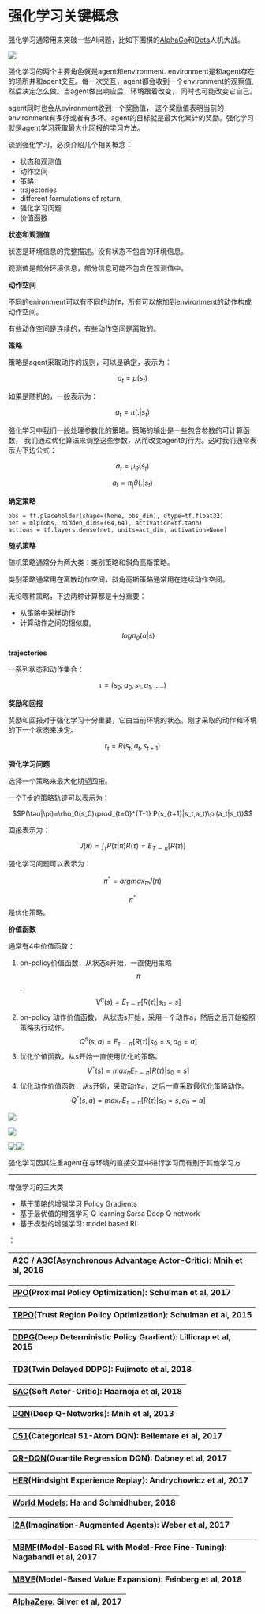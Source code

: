 # 强化学习关键概念

强化学习通常用来突破一些AI问题，比如下围棋的[AlphaGo](https://deepmind.com/research/alphago/)和[Dota](https://blog.openai.com/openai-five/)人机大战。

![](/assets/reinforcementlearning1.png)

强化学习的两个主要角色就是agent和environment. environment是和agent存在的场所并和agent交互。每一次交互，agent都会收到一个environment的观察值, 然后决定怎么做。当agent做出响应后，环境跟着改变， 同时也可能改变它自己。

agent同时也会从evironment收到一个奖励值， 这个奖励值表明当前的environment有多好或者有多坏。agent的目标就是最大化累计的奖励。强化学习就是agent学习获取最大化回报的学习方法。

谈到强化学习，必须介绍几个相关概念：

* 状态和观测值
* 动作空间
* 策略
* trajectories
* different formulations of return,
* 强化学习问题
* 价值函数

**状态和观测值**

状态是环境信息的完整描述。没有状态不包含的环境信息。

观测值是部分环境信息，部分信息可能不包含在观测值中。

**动作空间**

不同的enironment可以有不同的动作，所有可以施加到environment的动作构成动作空间。

有些动作空间是连续的，有些动作空间是离散的。

**策略**

策略是agent采取动作的规则，可以是确定，表示为：

$$a_t=\mu(s_t)$$

如果是随机的，一般表示为：

$$a_t=\pi(.|s_t)$$

强化学习中我们一般处理参数化的策略。策略的输出是一些包含参数的可计算函数， 我们通过优化算法来调整这些参数，从而改变agent的行为。这时我们通常表示为下边公式：

$$a_t=\mu_\theta(s_t)$$

$$a_t=\pi_|\theta(.|s_t)$$

**确定策略**

```
obs = tf.placeholder(shape=(None, obs_dim), dtype=tf.float32)
net = mlp(obs, hidden_dims=(64,64), activation=tf.tanh)
actions = tf.layers.dense(net, units=act_dim, activation=None)
```

**随机策略**

随机策略通常分为两大类：类别策略和斜角高斯策略。

类别策略通常用在离散动作空间，斜角高斯策略通常用在连续动作空间。

无论哪种策略，下边两种计算都是十分重要：

* 从策略中采样动作
* 计算动作之间的相似度, $$log\pi_\theta(a|s)$$



**trajectories**

一系列状态和动作集合：

$$\tau =(s_0,a_0,s_1,a_1,.....)$$



**奖励和回报**

奖励和回报对于强化学习十分重要，它由当前环境的状态，刚才采取的动作和环境的下一个状态来决定。

$$r_t=R(s_t,a_t,s_{t+1})$$



**强化学习问题**

选择一个策略来最大化期望回报。

一个T步的策略轨迹可以表示为：

$$P(\tau|\pi)=\rho_0(s_0)\prod_{t=0}^{T-1} P(s_{t+1}|s_t,a_t)\pi(a_t|s_t))$$

回报表示为：

$$J(\pi)=\int_{\tau}^{} P(\tau|\pi)R(\tau)=E_{T\sim \pi}[R(\tau)]$$

强化学习问题可以表示为：

$$\pi^*=arg max_\pi J(\pi)$$

$$\pi^*$$是优化策略。



**价值函数**

通常有4中价值函数：

1. on-policy价值函数，从状态s开始，一直使用策略$$\pi$$.    $$V^\pi(s)=E_{\tau\sim\pi}[R(\tau)|s_0=s]$$
2. on-policy 动作价值函数， 从状态s开始，采用一个动作a，然后之后开始按照策略执行动作。 $$Q^\pi(s,a)=E_{\tau\sim\pi}[R(\tau)|s_0=s,a_0=a]$$
3. 优化价值函数，从s开始一直使用优化的策略。 $$V^*(s)=max_\pi E_{\tau\sim\pi}[R(\tau)|s_0=s]$$
4. 优化动作价值函数，从s开始，采取动作a，之后一直采取最优化策略动作。 $$Q^*(s,a)=max_\pi E_{\tau\sim\pi}[R(\tau)|s_0=s,a_0=a]$$



![](/assets/reinforcementlearning4.png)

![](/assets/reinforcementlearing5.png)

![](/assets/reinforcementlearning6.png)![](/assets/reinforementlearing7.png)

强化学习因其注重agent在与环境的直接交互中进行学习而有别于其他学习方

---

增强学习的三大类

* 基于策略的增强学习 Policy Gradients
* 基于最优值的增强学习 Q learning  Sarsa  Deep Q network
* 基于模型的增强学习: model based RL

：

| [A2C / A3C](https://arxiv.org/abs/1602.01783)\(Asynchronous Advantage Actor-Critic\): Mnih et al, 2016 |
| :--- |


| [PPO](https://arxiv.org/abs/1707.06347)\(Proximal Policy Optimization\): Schulman et al, 2017 |
| :--- |


| [TRPO](https://arxiv.org/abs/1502.05477)\(Trust Region Policy Optimization\): Schulman et al, 2015 |
| :--- |


| [DDPG](https://arxiv.org/abs/1509.02971)\(Deep Deterministic Policy Gradient\): Lillicrap et al, 2015 |
| :--- |


| [TD3](https://arxiv.org/abs/1802.09477)\(Twin Delayed DDPG\): Fujimoto et al, 2018 |
| :--- |


| [SAC](https://arxiv.org/abs/1801.01290)\(Soft Actor-Critic\): Haarnoja et al, 2018 |
| :--- |


| [DQN](https://www.cs.toronto.edu/~vmnih/docs/dqn.pdf)\(Deep Q-Networks\): Mnih et al, 2013 |
| :--- |


| [C51](https://arxiv.org/abs/1707.06887)\(Categorical 51-Atom DQN\): Bellemare et al, 2017 |
| :--- |


| [QR-DQN](https://arxiv.org/abs/1710.10044)\(Quantile Regression DQN\): Dabney et al, 2017 |
| :--- |


| [HER](https://arxiv.org/abs/1707.01495)\(Hindsight Experience Replay\): Andrychowicz et al, 2017 |
| :--- |


| [World Models](https://worldmodels.github.io/): Ha and Schmidhuber, 2018 |
| :--- |


| [I2A](https://arxiv.org/abs/1707.06203)\(Imagination-Augmented Agents\): Weber et al, 2017 |
| :--- |


| [MBMF](https://sites.google.com/view/mbmf)\(Model-Based RL with Model-Free Fine-Tuning\): Nagabandi et al, 2017 |
| :--- |


| [MBVE](https://arxiv.org/abs/1803.00101)\(Model-Based Value Expansion\): Feinberg et al, 2018 |
| :--- |


| [AlphaZero](https://arxiv.org/abs/1712.01815): Silver et al, 2017 |
| :--- |




